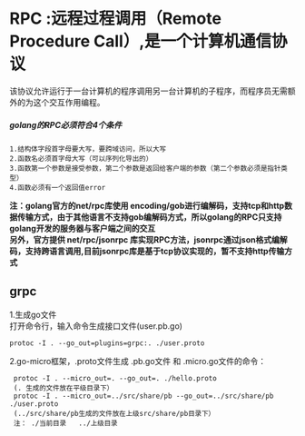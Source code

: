 # RPC :远程过程调用（Remote Procedure Call）,是一个计算机通信协议
该协议允许运行于一台计算机的程序调用另一台计算机的子程序，而程序员无需额外的为这个交互作用编程。

##### golang的RPC必须符合4个条件
```text
1.结构体字段首字母要大写，要跨域访问，所以大写
2.函数名必须首字母大写（可以序列化导出的）
3.函数第一个参数是接受参数，第二个参数是返回给客户端的参数（第二个参数必须是指针类型）
4.函数必须有一个返回值error
```

**注：golang官方的net/rpc库使用 encoding/gob进行编解码，支持tcp和http数据传输方式，由于其他语言不支持gob编解码方式，所以golang的RPC只支持golang开发的服务器与客户端之间的交互**<br/>
**另外，官方提供 net/rpc/jsonrpc 库实现RPC方法，jsonrpc通过json格式编解码，支持跨语言调用,目前jsonrpc库是基于tcp协议实现的，暂不支持http传输方式**<br/>


## grpc

1.生成go文件<br>
  打开命令行，输入命令生成接口文件(user.pb.go) 
```text
protoc -I . --go_out=plugins=grpc:. ./user.proto
```

2.go-micro框架，.proto文件生成  .pb.go文件 和  .micro.go文件的命令：	
```text
 protoc -I . --micro_out=. --go_out=. ./hello.proto
 (. 生成的文件放在平级目录下）
 protoc -I . --micro_out=../src/share/pb --go_out=../src/share/pb ./user.proto
 (../src/share/pb生成的文件放在上级src/share/pb目录下）
 注： ./当前目录   ../上级目录
```	



​							
